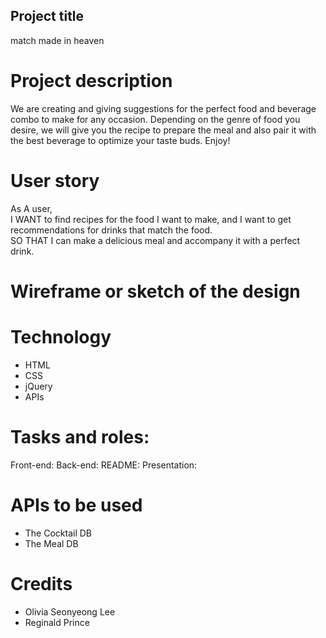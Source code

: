 ## Project title
match made in heaven

# Project description
We are creating and giving suggestions for the perfect food and beverage combo to make for any occasion.  Depending on the genre of food you desire, we will give you the recipe to prepare the meal and also pair it with the best beverage to optimize your taste buds. Enjoy!

# User story
As A user, <br /> 
I WANT to find recipes for the food I want to make, and I want to get recommendations for drinks that match the food. <br />
SO THAT I can make a delicious meal and accompany it with a perfect drink. <br />

# Wireframe or sketch of the design





# Technology
- HTML
- CSS
- jQuery
- APIs

# Tasks and roles: 
Front-end:
Back-end:
README:
Presentation:

# APIs to be used
- The Cocktail DB 
- The Meal DB

# Credits
- Olivia Seonyeong Lee
- Reginald Prince

